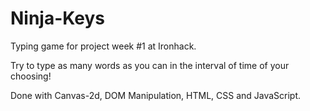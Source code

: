 # Ninja-Keys
Typing game for project week #1 at Ironhack.

Try to type as many words as you can in the interval of time of your choosing!

Done with Canvas-2d, DOM Manipulation, HTML, CSS and JavaScript.
